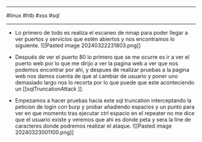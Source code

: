 ----------------
#linux #htb #xss #sql 

-----------

- Lo primero de todo es realiza el escaneo de nmap para poder llegar a ver puertos y servicios que estén abiertos y nos encontramos lo siguiente.
![[Pasted image 20240322231803.png]]

- Después de ver el puerto 80 lo primero que se me ocurre es ir a ver el puerto web por lo que me dirijo a ver la pagina web a ver que nos podemos encontrar por ahi, y despues de realizar pruebas a la pagina web nos damos cuenta de que al cambiar de usuario y poner uno demasiado largo nos lo recorta por lo que puede que este aconteciendo un [[sqlTruncationAttack ]].

- Empezamos a hacer pruebas hacia este sql truncation interceptando la peticion de login con burp y probar añadiendo espacios y un punto para ver en que momento tras ejecutar ctrl espacio en el repeater no me dice que el usuario existe y veremos que ahi es donde peta y sera la line de caracteres donde podremos realizar el ataque.
![[Pasted image 20240323001100.png]]
